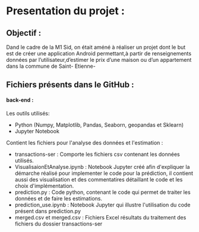 # Presentation du projet :
## Objectif :
Dand le cadre de la M1 Sid, on était améné à réaliser un projet dont le but est de créer une application Android permettant,à partir de renseignements données par l’utilisateur,d’estimer le prix d’une maison ou d’un appartement dans la commune de Saint- ́Etienne-
## Fichiers présents dans le GitHub :
 #### back-end :
 Les outils utilisés:
 * Python (Numpy, Matplotlib, Pandas, Seaborn, geopandas et Sklearn)
 * Jupyter Notebook
 
 Contient les fichiers pour l'analyse des données et l'estimation :
 * transactions-ser : Comporte les fichiers csv contenant les données utilisés.
 * VisualisaionEtAnalyse.ipynb : Notebook Jupyter créé afin d'expliquer la démarche réalisé pour implementer le code pour la prédiction, il contient aussi des visualisation et des commentatires détaillant le code et les choix d'implémentation.
 * prediction.py : Code python, contenant le code qui permet de traiter les données et de faire les estimations.
 * prediction_use.ipynb : Notebook Jupyter qui illustre l'utilisation du code présent dans prediction.py
 * merged.csv et merged.csv : Fichiers Excel résultats du traitement des fichiers du dossier transactions-ser
 
